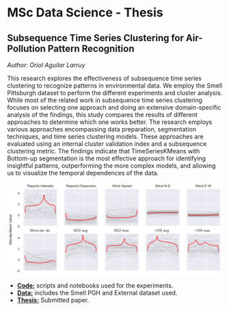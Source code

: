 # MSc Data Science - Thesis

## Subsequence Time Series Clustering for Air-Pollution Pattern Recognition

*Author: Oriol Aguilar Larruy*


This research explores the effectiveness of subsequence time series clustering to recognize patterns in environmental data. We employ the Smell Pittsburgh dataset to perform the different experiments and cluster analysis. While most of the related work in subsequence time series clustering focuses on selecting one approach and doing an extensive domain-specific analysis of the findings, this study compares the results of different approaches to determine which one works better. The research employs various approaches encompassing data preparation, segmentation techniques, and time series clustering models. These approaches are evaluated using an internal cluster validation index and a subsequence clustering metric. The findings indicate that TimeSeriesKMeans with Bottom-up segmentation is the most effective approach for identifying insightful patterns, outperforming the more complex models, and allowing us to visualize the temporal dependences of the data.

![Patterns Smell PGH](barycenters.png)


* **[Code:](./Code/)** scripts and notebooks used for the experiments.
* **[Data:](./Data/)** includes the Smell PGH and External dataset used.
* **[Thesis:](.)** Submitted paper.